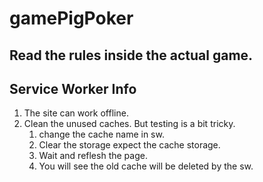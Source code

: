 # gamePigPoker

## Read the rules inside the actual game.

## Service Worker Info
1. The site can work offline.
2. Clean the unused caches.
   But testing is a bit tricky.
   1. change the cache name in sw.
   2. Clear the storage expect the cache storage.
   3. Wait and reflesh the page.
   4. You will see the old cache will be deleted by the sw.
